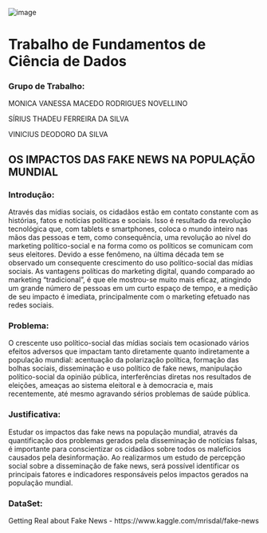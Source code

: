 ![image](https://user-images.githubusercontent.com/56680251/110217904-8619d980-7e95-11eb-9978-89d5f4bd8224.png)
<html>
  <body>
    <div>
      <h1>Trabalho de Fundamentos de Ciência de Dados</h1>
      <h3> Grupo de Trabalho:</h3>
      <p>MONICA VANESSA MACEDO RODRIGUES NOVELLINO</p>
      <p>SÍRIUS THADEU FERREIRA DA SILVA</p>
      <p>VINICIUS DEODORO DA SILVA</p>
    </div>
    <div>
      <h2>OS IMPACTOS DAS FAKE NEWS NA POPULAÇÃO MUNDIAL</h2>
      <h3>Introdução:</h3>
      <p>Através das mídias sociais, os cidadãos estão em contato constante com as histórias, fatos e notícias políticas e sociais. Isso é resultado da revolução tecnológica que, com tablets e smartphones, coloca o mundo inteiro nas mãos das pessoas e tem, como consequência, uma revolução ao nível do marketing político-social e na forma como os políticos se comunicam com seus eleitores. Devido a esse fenômeno, na última década tem se observado um consequente crescimento do uso político-social das mídias sociais. As vantagens políticas do marketing digital, quando comparado ao marketing “tradicional”, é que ele mostrou-se muito mais eficaz, atingindo um grande número de pessoas em um curto espaço de tempo, e a medição de seu impacto é imediata, principalmente com o marketing efetuado nas redes sociais.</p>
      <h3>Problema:</h3>
      <p>O crescente uso político-social das mídias sociais tem ocasionado vários efeitos adversos que impactam tanto diretamente quanto indiretamente a população mundial: acentuação da polarização política, formação das bolhas sociais, disseminação e uso político de fake news, manipulação político-social da opinião pública, interferências diretas nos resultados de eleições, ameaças ao sistema eleitoral e à democracia e, mais recentemente, até mesmo agravando sérios problemas de saúde pública.</p>
      <h3>Justificativa:</h3>
      <p>Estudar os impactos das fake news na população mundial, através da quantificação dos problemas gerados pela disseminação de notícias falsas, é importante para conscientizar os cidadãos sobre todos os malefícios causados pela desinformação. Ao realizarmos um estudo de percepção social sobre a disseminação de fake news, será possível identificar os principais fatores e indicadores responsáveis pelos impactos gerados na população mundial.</p>
      <h3>DataSet:</h3>
      <p>Getting Real about Fake News - https://www.kaggle.com/mrisdal/fake-news</p>
    </div>
  </body>
</html>
